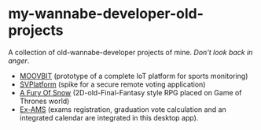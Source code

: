 # my-wannabe-developer-old-projects
A collection of old-wannabe-developer projects of mine. _Don't look back in anger_.

* [MOOVBIT](/moovbit) (prototype of a complete IoT platform for sports monitoring)
* [SVPlatform](svplatform) (spike for a secure remote voting application)
* [A Fury Of Snow](a-fury-of-snow) (2D-old-Final-Fantasy style RPG placed on Game of Thrones world)
* [Ex-AMS](/ex-ams) (exams registration, graduation vote calculation and an integrated calendar are integrated in this desktop app).
